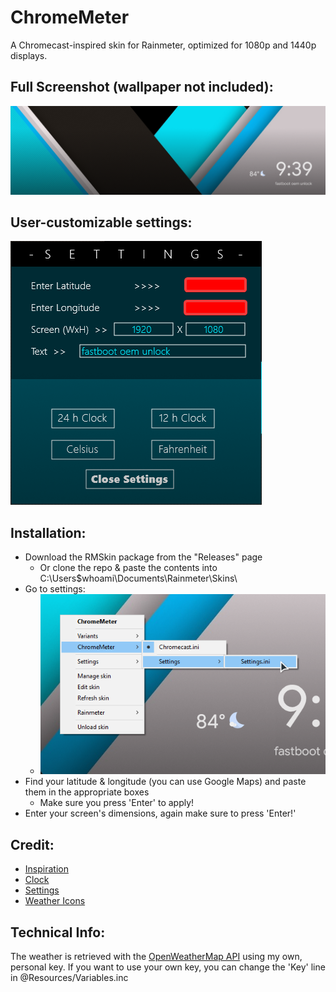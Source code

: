 # ChromeMeter
A Chromecast-inspired skin for Rainmeter, optimized for 1080p and 1440p displays.

## Full Screenshot (wallpaper not included): 

![Full Skin](@Resources/pics/full.png)

## User-customizable settings:

![Settings](@Resources/pics/settings.png)

## Installation:
* Download the RMSkin package from the "Releases" page
  * Or clone the repo & paste the contents into C:\Users\$whoami\Documents\Rainmeter\Skins\ 
* Go to settings:
  * ![Settings Guide](@Resources/pics/settings_guide.png)
* Find your latitude & longitude (you can use Google Maps) and paste them in the appropriate boxes
  * Make sure you press 'Enter' to apply!
* Enter your screen's dimensions, again make sure to press 'Enter!' 

## Credit:
* [Inspiration](https://www.reddit.com/r/Rainmeter/comments/ayxlnk/chromecast_inspired_rainmeter_skin/)
* [Clock](https://www.deviantart.com/defaultian28b/art/Lock-Clock-1-3-704911972)
* [Settings](https://visualskins.com/skin/flat-weather)
* [Weather Icons](https://www.deviantart.com/ncrystal/art/Google-Now-Weather-Icons-597652261)

## Technical Info: 

The weather is retrieved with the [OpenWeatherMap API](https://openweathermap.org/api) using my own, personal key. If you want to use your own key, you can change the 'Key' line in @Resources/Variables.inc
